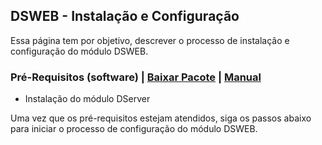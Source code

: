 ## DSWEB - Instalação e Configuração

Essa página tem por objetivo, descrever o processo de instalação e configuração do módulo DSWEB.

### Pré-Requisitos (software) | [Baixar Pacote](https://s3-sa-east-1.amazonaws.com/wtt-lite-image-0.5/pre-install.zip) | [Manual](https://wtt-tecnologia.github.io/alliance-install/dsweb)
- Instalação do módulo DServer

Uma vez que os pré-requisitos estejam atendidos, siga os passos abaixo para iniciar o processo de configuração do módulo DSWEB.

